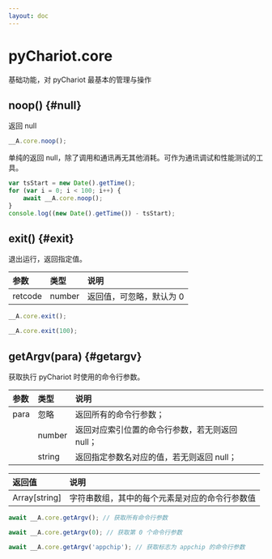 ```yaml
---
layout: doc
---
```


# pyChariot.core
基础功能，对 pyChariot 最基本的管理与操作

## noop() <Badge type="tip" text="Since 25.3.1.1" /> {#null}

返回 null

```javascript
__A.core.noop();
```

单纯的返回 null，除了调用和通讯再无其他消耗。可作为通讯调试和性能测试的工具。

```javascript
var tsStart = new Date().getTime();
for (var i = 0; i < 100; i++) {
    await __A.core.noop();
}
console.log((new Date().getTime()) - tsStart);
```

## exit() <Badge type="tip" text="Since 25.3.1.1" /> {#exit}

退出运行，返回指定值。

| 参数      | 类型     | 说明            |
|:--------|:-------|:--------------|
| retcode | number | 返回值，可忽略，默认为 0 |   

```javascript
__A.core.exit();
```
```javascript
__A.core.exit(100);
```

## getArgv(para) <Badge type="tip" text="Since 25.3.5.1" /> {#getargv}

获取执行 pyChariot 时使用的命令行参数。

| 参数   | 类型     | 说明                         |
|:-----|:-------|:---------------------------|
| para | 忽略     | 返回所有的命令行参数；                |   
|      | number | 返回对应索引位置的命令行参数，若无则返回 null； |   
|      | string | 返回指定参数名对应的值，若无则返回 null；    |   

| 返回值           | 说明                      |
|:--------------|:------------------------|
| Array[string] | 字符串数组，其中的每个元素是对应的命令行参数值 |

```javascript
await __A.core.getArgv(); // 获取所有命令行参数
```
```javascript
await __A.core.getArgv(0); // 获取第 0 个命令行参数
```
```javascript
await __A.core.getArgv('appchip'); // 获取标志为 appchip 的命令行参数
```

